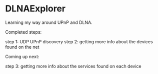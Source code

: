 # DLNAExplorer
Learning my way around UPnP and DLNA.

Completed steps:

step 1: UDP UPnP discovery
step 2: getting more info about the devices found on the net


Coming up next:

step 3: getting more info about the services found on each device


